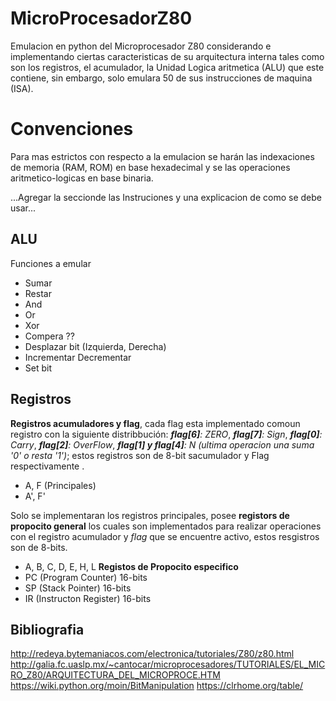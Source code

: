 # MicroProcesadorZ80
Emulacion en python del Microprocesador Z80 considerando e implementando ciertas caracteristicas de su arquitectura interna tales como son los registros, el acumulador,
la Unidad Logica aritmetica (ALU) que este contiene, sin embargo, solo emulara 50 de sus instrucciones de maquina (ISA).

# Convenciones 
Para mas estrictos con respecto a la emulacion se harán las indexaciones de memoria (RAM, ROM) en base hexadecimal y se las operaciones aritmetico-logicas en base binaria.

...Agregar la seccionde las Instruciones y una explicacion de como se debe usar...

## ALU
Funciones a emular 
- Sumar
- Restar
- And
- Or
- Xor
- Compera ??
- Desplazar bit (Izquierda, Derecha)
- Incrementar Decrementar
- Set bit

## Registros
**Registros acumuladores y flag**, cada flag esta implementado comoun registro con la siguiente distribbución: _**flag[6]**: ZERO_, _**flag[7]**: Sign_, _**flag[0]**: Carry_, _**flag[2]**: OverFlow_, _**flag[1] y flag[4]**: N (ultima operacion una suma '0' o resta '1')_; estos registros son de 8-bit sacumulador y Flag respectivamente .
- A, F (Principales)
- A', F'

Solo se implementaran los registros principales, posee **registors de propocito general** los cuales son implementados para realizar operaciones con el registro acumulador y _flag_ que se encuentre activo, estos resgistros son de 8-bits. 
- A, B, C, D, E, H, L
**Registos de Propocito especifico** 
- PC (Program Counter) 16-bits
- SP (Stack Pointer) 16-bits
- IR (Instructon Register) 16-bits


## Bibliografia
http://redeya.bytemaniacos.com/electronica/tutoriales/Z80/z80.html
http://galia.fc.uaslp.mx/~cantocar/microprocesadores/TUTORIALES/EL_MICRO_Z80/ARQUITECTURA_DEL_MICROPROCE.HTM
https://wiki.python.org/moin/BitManipulation
https://clrhome.org/table/